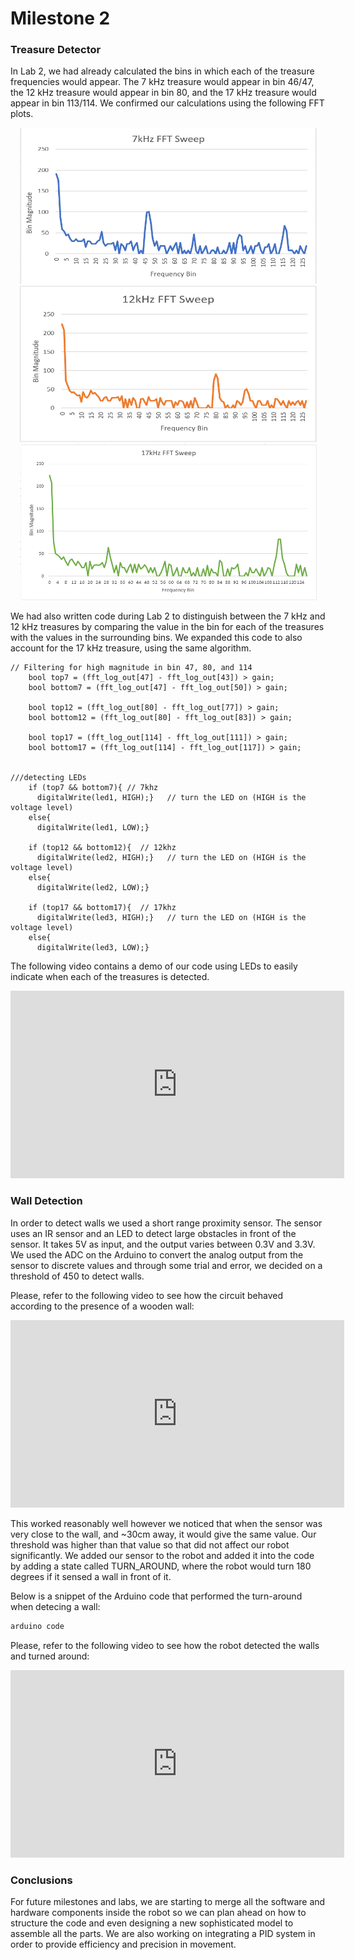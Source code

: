 # Milestone 2

### Treasure Detector


In Lab 2, we had already calculated the bins in which each of the treasure frequencies would appear. The 7 kHz treasure would appear in bin 46/47, the 12 kHz treasure would appear in bin 80, and the 17 kHz treasure would appear in bin 113/114. We confirmed our calculations using the following FFT plots.

<div style="text-align:center"> <img width="475" height="250"  src="../pictures/lab2/7kHz_Sweep.PNG"/> </div>
<div style="text-align:center"> <img width="475" height="250"  src="../pictures/lab2/12kHz_Sweep.PNG"/> </div>
<div style="text-align:center"> <img width="475" height="250"  src="../pictures/lab2/17kHz_Sweep.PNG"/> </div>

We had also written code during Lab 2 to distinguish between the 7 kHz and 12 kHz treasures by comparing the value in the bin for each of the treasures with the values in the surrounding bins. We expanded this code to also account for the 17 kHz treasure, using the same algorithm.

```
// Filtering for high magnitude in bin 47, 80, and 114
    bool top7 = (fft_log_out[47] - fft_log_out[43]) > gain;
    bool bottom7 = (fft_log_out[47] - fft_log_out[50]) > gain;

    bool top12 = (fft_log_out[80] - fft_log_out[77]) > gain;
    bool bottom12 = (fft_log_out[80] - fft_log_out[83]) > gain;

    bool top17 = (fft_log_out[114] - fft_log_out[111]) > gain;
    bool bottom17 = (fft_log_out[114] - fft_log_out[117]) > gain;


///detecting LEDs
    if (top7 && bottom7){ // 7khz
      digitalWrite(led1, HIGH);}   // turn the LED on (HIGH is the voltage level)
    else{
      digitalWrite(led1, LOW);}
    
    if (top12 && bottom12){  // 12khz
      digitalWrite(led2, HIGH);}   // turn the LED on (HIGH is the voltage level)
    else{
      digitalWrite(led2, LOW);}

    if (top17 && bottom17){  // 17khz
      digitalWrite(led3, HIGH);}   // turn the LED on (HIGH is the voltage level)
    else{
      digitalWrite(led3, LOW);}
```

The following video contains a demo of our code using LEDs to easily indicate when each of the treasures is detected.

<div style="text-align: center">
<iframe width="534" height="300" src="https://www.youtube.com/embed/8dsagu16lpo" frameborder="0" allowfullscreen></iframe>
</div>

### Wall Detection
In order to detect walls we used a short range proximity sensor. The sensor uses an IR sensor and an LED to detect large obstacles in front of the sensor. It takes 5V as input, and the output varies between 0.3V and 3.3V. We used the ADC on the Arduino to convert the analog output from the sensor to discrete values and through some trial and error, we decided on a threshold of 450 to detect walls. 

Please, refer to the following video to see how the circuit behaved according to the presence of a wooden wall:

<div style="text-align: center">
<iframe width="534" height="300" src="https://www.youtube.com/embed/eG_E8hI7VyI" frameborder="0" allowfullscreen></iframe>
</div>

This worked reasonably well however we noticed that when the sensor was very close to the wall, and ~30cm away, it would give the same value. Our threshold was higher than that value so that did not affect our robot significantly. We added our sensor to the robot and added it into the code by adding a state called TURN_AROUND, where the robot would turn 180 degrees if it sensed a wall in front of it.

Below is a snippet of the Arduino code that performed the turn-around when detecing a wall:

```c
arduino code
```

Please, refer to the following video to see how the robot detected the walls and turned around:

<div style="text-align: center">
<iframe width="534" height="300" src="https://www.youtube.com/embed/C-fAJswnzsU" frameborder="0" allowfullscreen></iframe>
</div>

### Conclusions
For future milestones and labs, we are starting to merge all the software and hardware components inside the robot so we can plan ahead on how to structure the code and even designing a new sophisticated model to assemble all the parts. We are also working on integrating a PID system in order to provide efficiency and precision in movement. 
